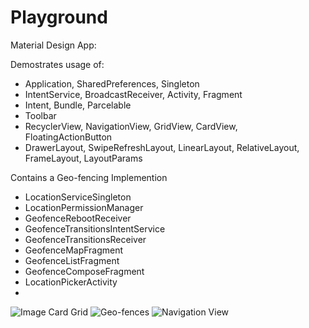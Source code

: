 # Playground
Material Design App:

Demostrates usage of:
* Application, SharedPreferences, Singleton
* IntentService, BroadcastReceiver, Activity, Fragment
* Intent, Bundle, Parcelable
* Toolbar
* RecyclerView, NavigationView, GridView, CardView, FloatingActionButton
* DrawerLayout, SwipeRefreshLayout, LinearLayout, RelativeLayout, FrameLayout, LayoutParams

Contains a Geo-fencing Implemention
* LocationServiceSingleton
* LocationPermissionManager
* GeofenceRebootReceiver
* GeofenceTransitionsIntentService
* GeofenceTransitionsReceiver
* GeofenceMapFragment
* GeofenceListFragment
* GeofenceComposeFragment
* LocationPickerActivity
* 

![Image Card Grid](https://github.com/proverbface/MaterialDesign/blob/master/Image%20Cards.png)
![Geo-fences](https://github.com/proverbface/MaterialDesign/blob/master/Geo-fences.png)
![Navigation View](https://github.com/proverbface/MaterialDesign/blob/master/Navigation.png)


